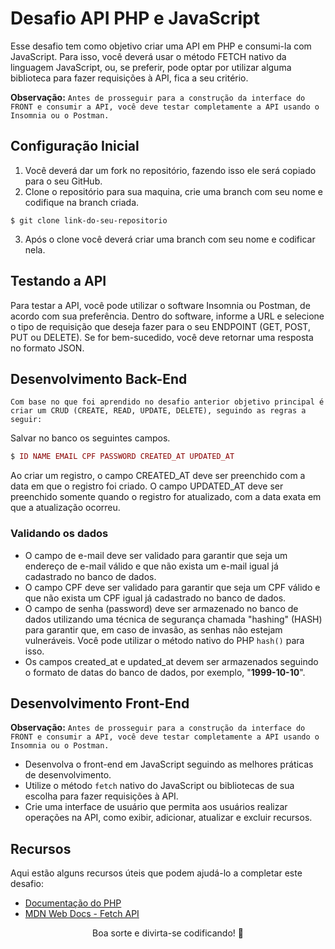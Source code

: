 # Desafio API PHP e JavaScript

Esse desafio tem como objetivo criar uma API em PHP e consumi-la com JavaScript. Para isso, você deverá usar o método FETCH nativo da linguagem JavaScript, ou, se preferir, pode optar por utilizar alguma biblioteca para fazer requisições à API, fica a seu critério.

**Observação:** `Antes de prosseguir para a construção da interface do FRONT e consumir a API, você deve testar completamente a API usando o Insomnia ou o Postman.`

## Configuração Inicial

1. Você deverá dar um fork no repositório, fazendo isso ele será copiado para o seu GitHub.
2. Clone o repositório para sua maquina, crie uma branch com seu nome e codifique na branch criada.
```
$ git clone link-do-seu-repositorio
```
3. Após o clone você deverá criar uma branch com seu nome e codificar nela.

## Testando a API

Para testar a API, você pode utilizar o software Insomnia ou Postman, de acordo com sua preferência. Dentro do software, informe a URL e selecione o tipo de requisição que deseja fazer para o seu ENDPOINT (GET, POST, PUT ou DELETE). Se for bem-sucedido, você deve retornar uma resposta no formato JSON.

## Desenvolvimento Back-End

`Com base no que foi aprendido no desafio anterior objetivo principal é criar um CRUD (CREATE, READ, UPDATE, DELETE), seguindo as regras a seguir:`

Salvar no banco os seguintes campos. 
```php
$ ID NAME EMAIL CPF PASSWORD CREATED_AT UPDATED_AT
```
Ao criar um registro, o campo CREATED_AT deve ser preenchido com a data em que o registro foi criado. O campo UPDATED_AT deve ser preenchido somente quando o registro for atualizado, com a data exata em que a atualização ocorreu.

### Validando os dados

- O campo de e-mail deve ser validado para garantir que seja um endereço de e-mail válido e que não exista um e-mail igual já cadastrado no banco de dados.
- O campo CPF deve ser validado para garantir que seja um CPF válido e que não exista um CPF igual já cadastrado no banco de dados.
- O campo de senha (password) deve ser armazenado no banco de dados utilizando uma técnica de segurança chamada "hashing" (HASH) para garantir que, em caso de invasão, as senhas não estejam vulneráveis. Você pode utilizar o método nativo do PHP `hash()` para isso.
- Os campos created_at e updated_at devem ser armazenados seguindo o formato de datas do banco de dados, por exemplo, "**1999-10-10**".

## Desenvolvimento Front-End
**Observação:** `Antes de prosseguir para a construção da interface do FRONT e consumir a API, você deve testar completamente a API usando o Insomnia ou o Postman.`

- Desenvolva o front-end em JavaScript seguindo as melhores práticas de desenvolvimento.
- Utilize o método `fetch` nativo do JavaScript ou bibliotecas de sua escolha para fazer requisições à API.
- Crie uma interface de usuário que permita aos usuários realizar operações na API, como exibir, adicionar, atualizar e excluir recursos.

## Recursos

Aqui estão alguns recursos úteis que podem ajudá-lo a completar este desafio:

- [Documentação do PHP](https://www.php.net/manual/pt_BR/index.php)
- [MDN Web Docs - Fetch API](https://developer.mozilla.org/pt-BR/docs/Web/API/Fetch_API)

<p align="center">
Boa sorte e divirta-se codificando! 💜
</p>

